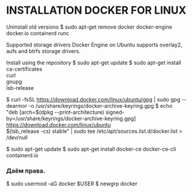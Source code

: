 INSTALLATION DOCKER FOR LINUX
======

Uninstall old versions
$ sudo apt-get remove docker docker-engine docker.io containerd runc

Supported storage drivers
Docker Engine on Ubuntu supports overlay2, aufs and btrfs storage drivers.

Install using the repository
$ sudo apt-get update
$ sudo apt-get install \
    ca-certificates \
    curl \
    gnupg \
    lsb-release
    
$ curl -fsSL https://download.docker.com/linux/ubuntu/gpg | sudo gpg --dearmor -o /usr/share/keyrings/docker-archive-keyring.gpg
$ echo \
  "deb [arch=$(dpkg --print-architecture) signed-by=/usr/share/keyrings/docker-archive-keyring.gpg] https://download.docker.com/linux/ubuntu \
  $(lsb_release -cs) stable" | sudo tee /etc/apt/sources.list.d/docker.list > /dev/null

$ sudo apt-get update
$ sudo apt-get install docker-ce docker-ce-cli containerd.io

### Даём права.
$ sudo usermod -aG docker $USER
$ newgrp docker
